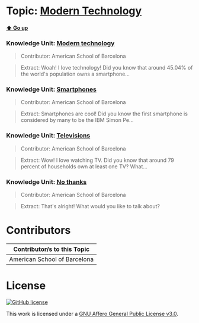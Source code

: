 # Topic: [Modern Technology](../topics/modern-technology.md) 
#### [:arrow_up: Go up](../README.md)

### Knowledge Unit: [Modern technology ](../knowledge_units/modern-technology/modern-technology.md)

> Contributor: American School of Barcelona

> Extract: Woah! I love technology! Did you know that around 45.04% of the world&#039;s population owns a smartphone...


### Knowledge Unit: [Smartphones ](../knowledge_units/modern-technology/smartphones.md)

> Contributor: American School of Barcelona

> Extract: Smartphones are cool! Did you know the first smartphone is considered by many to be the IBM Simon Pe...


### Knowledge Unit: [Televisions ](../knowledge_units/modern-technology/televisions.md)

> Contributor: American School of Barcelona

> Extract: Wow! I love watching TV. Did you know that around 79 percent of households own at least one TV? What...


### Knowledge Unit: [No thanks ](../knowledge_units/modern-technology/no-thanks.md)

> Contributor: American School of Barcelona

> Extract: That&#039;s alright! What would you like to talk about?


# Contributors

| Contributor/s to this Topic |
| - |  
| American School of Barcelona |    


# License
[![GitHub license](https://img.shields.io/github/license/inbrainz/cerebro)](https://github.com/inbrainz/cerebro/blob/master/LICENSE)

This work is licensed under a [GNU Affero General Public License v3.0](https://www.gnu.org/licenses/agpl-3.0.txt).